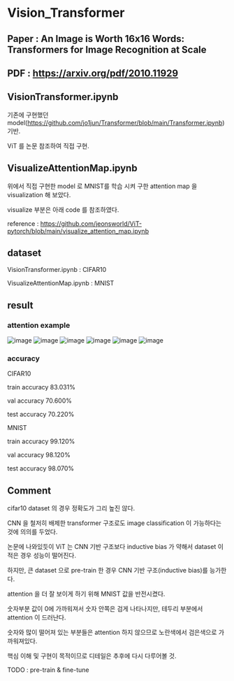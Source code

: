 # Vision_Transformer
## Paper : An Image is Worth 16x16 Words: Transformers for Image Recognition at Scale
## PDF : https://arxiv.org/pdf/2010.11929

## VisionTransformer.ipynb
기존에 구현했던 model(https://github.com/jo1jun/Transformer/blob/main/Transformer.ipynb) 기반.

ViT 를 논문 참조하여 직접 구현.

## VisualizeAttentionMap.ipynb
위에서 직접 구현한 model 로 MNIST를 학습 시켜 구한 attention map 을 visualization 해 보았다.

visualize 부분은 아래 code 를 참조하였다.

reference : https://github.com/jeonsworld/ViT-pytorch/blob/main/visualize_attention_map.ipynb

## dataset
VisionTransformer.ipynb : CIFAR10

VisualizeAttentionMap.ipynb : MNIST

## result
### attention example
![image](https://user-images.githubusercontent.com/68524289/117577692-c7dd2f80-b125-11eb-9e50-dee45695f3ab.png)
![image](https://user-images.githubusercontent.com/68524289/117577696-cdd31080-b125-11eb-8040-13fe40bfdba3.png)
![image](https://user-images.githubusercontent.com/68524289/117577699-d0356a80-b125-11eb-9d53-3d974f4067ff.png)
![image](https://user-images.githubusercontent.com/68524289/117577704-d3305b00-b125-11eb-9604-2e1bf99264be.png)
![image](https://user-images.githubusercontent.com/68524289/117577708-d6c3e200-b125-11eb-9326-cfe2bf7cf43c.png)
![image](https://user-images.githubusercontent.com/68524289/117577710-d9bed280-b125-11eb-8362-244dcb67c49f.png)


### accuracy
CIFAR10
  
train accuracy 83.031%

val accuracy 70.600%

test accuracy 70.220%
  
MNIST
  
train accuracy 99.120%

val accuracy 98.120%

test accuracy 98.070%

## Comment

cifar10 dataset 의 경우 정확도가 그리 높진 않다.

CNN 을 철저히 배제한 transformer 구조로도 image classification 이 가능하다는 것에 의의를 두었다.

논문에 나와있듯이 ViT 는 CNN 기반 구조보다 inductive bias 가 약해서 dataset 이 적은 경우 성능이 떨어진다.

하지만, 큰 dataset 으로 pre-train 한 경우 CNN 기반 구조(inductive bias)를 능가한다.



attention 을 더 잘 보이게 하기 위해 MNIST 값을 반전시켰다. 

숫자부분 값이 0에 가까워져서 숫자 안쪽은 검게 나타나지만, 테두리 부분에서 attention 이 드러난다. 

숫자와 많이 떨어져 있는 부분들은 attention 하지 않으므로 노란색에서 검은색으로 가까워져있다.

핵심 이해 및 구현이 목적이므로 디테일은 추후에 다시 다루어볼 것.

TODO : pre-train & fine-tune 
